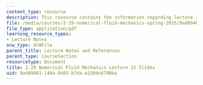 ```yaml
---
content_type: resource
description: This resource contains the information regarding lecture 22 slides.
file: /media/courses/2-29-numerical-fluid-mechanics-spring-2015/9ad09481140a9d83b7dae3204c6798ba_MIT2_29S15_Lecture22.pdf
file_type: application/pdf
learning_resource_types:
- Lecture Notes
ocw_type: OCWFile
parent_title: Lecture Notes and References
parent_type: CourseSection
resourcetype: Document
title: 2.29 Numerical Fluid Mechanics Lecture 22 Slides
uid: 9ad09481-140a-9d83-b7da-e3204c6798ba
---
```

